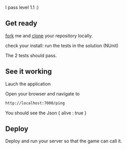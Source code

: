 I pass level 1.1 :)

## Get ready

[fork](https://help.github.com/articles/fork-a-repo) me and [clone](https://help.github.com/articles/fork-a-repo#step-2-clone-your-fork) your repository locally.

check your install: run the tests in the solution (NUnit)

The 2 tests should pass.

## See it working

Lauch the application

Open your browser and navigate to

```sh
http://localhost:7000/ping
```

You should see the Json { alive : true }

## Deploy

Deploy and run your server so that the game can call it.


